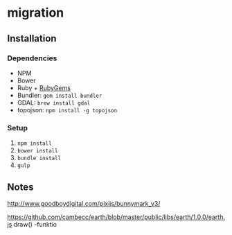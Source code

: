# migration

## Installation

### Dependencies

- NPM
- Bower
- Ruby + [RubyGems](https://rubygems.org/pages/download)
- Bundler: `gem install bundler`
- GDAL: `brew install gdal`
- topojson: `npm install -g topojson`

### Setup

1. `npm install`
2. `bower install`
3. `bundle install`
3. `gulp`


## Notes

http://www.goodboydigital.com/pixijs/bunnymark_v3/

https://github.com/cambecc/earth/blob/master/public/libs/earth/1.0.0/earth.js
draw() -funktio